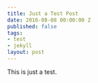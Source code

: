 ```yaml
---
title: Just a Test Post
date: 2016-08-08 00:00:00 Z
published: false
tags:
- test
- jekyll
layout: post
---
```


This is just a test.